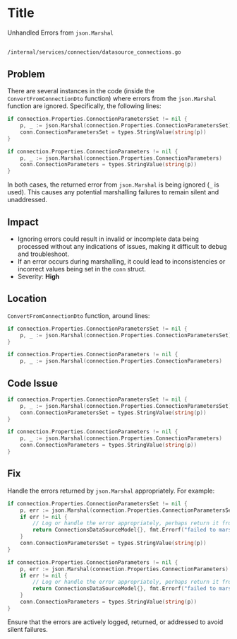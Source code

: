 # Title

Unhandled Errors from `json.Marshal`

##

`/internal/services/connection/datasource_connections.go`

## Problem

There are several instances in the code (inside the `ConvertFromConnectionDto` function) where errors from the `json.Marshal` function are ignored. Specifically, the following lines:

```go
if connection.Properties.ConnectionParametersSet != nil {
    p, _ := json.Marshal(connection.Properties.ConnectionParametersSet)
    conn.ConnectionParametersSet = types.StringValue(string(p))
}

if connection.Properties.ConnectionParameters != nil {
    p, _ := json.Marshal(connection.Properties.ConnectionParameters)
    conn.ConnectionParameters = types.StringValue(string(p))
}
```

In both cases, the returned error from `json.Marshal` is being ignored (`_` is used). This causes any potential marshalling failures to remain silent and unaddressed.

## Impact

- Ignoring errors could result in invalid or incomplete data being processed without any indications of issues, making it difficult to debug and troubleshoot.
- If an error occurs during marshalling, it could lead to inconsistencies or incorrect values being set in the `conn` struct.
- Severity: **High**

## Location

`ConvertFromConnectionDto` function, around lines:

```go
if connection.Properties.ConnectionParametersSet != nil {
    p, _ := json.Marshal(connection.Properties.ConnectionParametersSet)
}

if connection.Properties.ConnectionParameters != nil {
    p, _ := json.Marshal(connection.Properties.ConnectionParameters)
```

## Code Issue

```go
if connection.Properties.ConnectionParametersSet != nil {
    p, _ := json.Marshal(connection.Properties.ConnectionParametersSet)
    conn.ConnectionParametersSet = types.StringValue(string(p))
}

if connection.Properties.ConnectionParameters != nil {
    p, _ := json.Marshal(connection.Properties.ConnectionParameters)
    conn.ConnectionParameters = types.StringValue(string(p))
}
```

## Fix

Handle the errors returned by `json.Marshal` appropriately. For example:

```go
if connection.Properties.ConnectionParametersSet != nil {
    p, err := json.Marshal(connection.Properties.ConnectionParametersSet)
    if err != nil {
        // Log or handle the error appropriately, perhaps return it from this function
        return ConnectionsDataSourceModel{}, fmt.Errorf("failed to marshal ConnectionParametersSet: %w", err)
    }
    conn.ConnectionParametersSet = types.StringValue(string(p))
}

if connection.Properties.ConnectionParameters != nil {
    p, err := json.Marshal(connection.Properties.ConnectionParameters)
    if err != nil {
        // Log or handle the error appropriately, perhaps return it from this function
        return ConnectionsDataSourceModel{}, fmt.Errorf("failed to marshal ConnectionParameters: %w", err)
    }
    conn.ConnectionParameters = types.StringValue(string(p))
}
```

Ensure that the errors are actively logged, returned, or addressed to avoid silent failures.